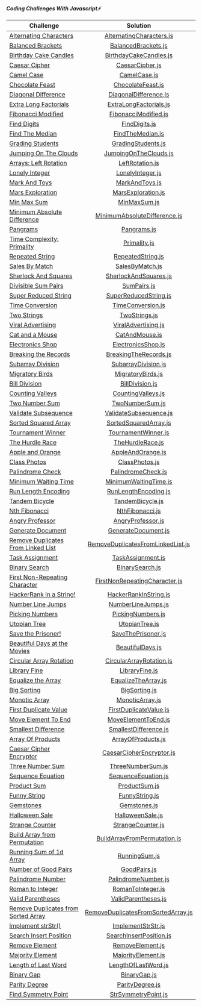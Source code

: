 ***Coding Challenges With Javascript⚡️***

| Challenge                                                                                                             |                                                              Solution                                                               |
|-----------------------------------------------------------------------------------------------------------------------|:-----------------------------------------------------------------------------------------------------------------------------------:|
| [Alternating Characters](https://www.hackerrank.com/challenges/alternating-characters/problem?h_r=internal-search)    |           [AlternatingCharacters.js](https://github.com/esrasen9/algo-challenges-js/blob/master/AlternatingCharacters.js)           |
| [Balanced Brackets](https://www.hackerrank.com/challenges/balanced-brackets/problem?h_r=internal-search)              |                [BalancedBrackets.js](https://github.com/esrasen9/algo-challenges-js/blob/master/BalancedBrackets.js)                | 
| [Birthday Cake Candles](https://www.hackerrank.com/challenges/birthday-cake-candles/problem?h_r=internal-search)      |             [BirthdayCakeCandles.js](https://github.com/esrasen9/algo-challenges-js/blob/master/BirthdayCakeCandles.js)             |
| [Caesar Cipher](https://www.hackerrank.com/challenges/caesar-cipher-1/problem)                                        |                    [CaesarCipher.js](https://github.com/esrasen9/algo-challenges-js/blob/master/CaesarCipher.js)                    |
| [Camel Case](https://www.hackerrank.com/challenges/camelcase/problem)                                                 |                       [CamelCase.js](https://github.com/esrasen9/algo-challenges-js/blob/master/CamelCase.js)                       |
| [Chocolate Feast](https://www.hackerrank.com/challenges/chocolate-feast/problem)                                      |                  [ChocolateFeast.js](https://github.com/esrasen9/algo-challenges-js/blob/master/ChocolateFeast.js)                  |
| [Diagonal Difference](https://www.hackerrank.com/challenges/diagonal-difference/problem)                              |              [DiagonalDifference.js](https://github.com/esrasen9/algo-challenges-js/blob/master/DiagonalDifference.js)              |
| [Extra Long Factorials](https://www.hackerrank.com/challenges/extra-long-factorials/problem)                          |             [ExtraLongFactorials.js](https://github.com/esrasen9/algo-challenges-js/blob/master/ExtraLongFactorials.js)             |
| [Fibonacci Modified](https://www.hackerrank.com/challenges/fibonacci-modified/problem)                                |               [FibonacciModified.js](https://github.com/esrasen9/algo-challenges-js/blob/master/FibonacciModified.js)               |
| [Find Digits](https://www.hackerrank.com/challenges/find-digits/problem)                                              |                      [FindDigits.js](https://github.com/esrasen9/algo-challenges-js/blob/master/FindDigits.js)                      |
| [Find The Median](https://www.hackerrank.com/challenges/find-the-median/problem)                                      |                   [FindTheMedian.js](https://github.com/esrasen9/algo-challenges-js/blob/master/FindTheMedian.js)                   |
| [Grading Students](https://www.hackerrank.com/challenges/three-month-preparation-kit-grading/problem)                 |                 [GradingStudents.js](https://github.com/esrasen9/algo-challenges-js/blob/master/GradingStudents.js)                 |
| [Jumping On The Clouds](https://www.hackerrank.com/challenges/jumping-on-the-clouds/problem)                          |              [JumpingOnTheClouds.js](https://github.com/esrasen9/algo-challenges-js/blob/master/JumpingOnTheClouds.js)              |
| [Arrays: Left Rotation](https://www.hackerrank.com/challenges/ctci-array-left-rotation/problem)                       |                    [LeftRotation.js](https://github.com/esrasen9/algo-challenges-js/blob/master/LeftRotation.js)                    |
| [Lonely Integer](https://www.hackerrank.com/challenges/ctci-lonely-integer/problem)                                   |                   [LonelyInteger.js](https://github.com/esrasen9/algo-challenges-js/blob/master/LonelyInteger.js)                   |
| [Mark And Toys](https://www.hackerrank.com/challenges/mark-and-toys/problem)                                          |                     [MarkAndToys.js](https://github.com/esrasen9/algo-challenges-js/blob/master/MarkAndToys.js)                     |
| [Mars Exploration](https://www.hackerrank.com/challenges/mars-exploration/problem)                                    |                 [MarsExploration.js](https://github.com/esrasen9/algo-challenges-js/blob/master/MarsExploration.js)                 |
| [Min Max Sum](https://www.hackerrank.com/challenges/mini-max-sum/problem)                                             |                       [MinMaxSum.js](https://github.com/esrasen9/algo-challenges-js/blob/master/MinMaxSum.js)                       |
| [Minimum Absolute Difference](https://www.hackerrank.com/challenges/minimum-absolute-difference-in-an-array/problem)  |       [MinimumAbsoluteDifference.js](https://github.com/esrasen9/algo-challenges-js/blob/master/MinimumAbsoluteDifference.js)       |
| [Pangrams](https://www.hackerrank.com/challenges/pangrams/problem)                                                    |                        [Pangrams.js](https://github.com/esrasen9/algo-challenges-js/blob/master/Pangrams.js)                        |
| [Time Complexity: Primality](https://www.hackerrank.com/challenges/ctci-big-o/problem)                                |                       [Primality.js](https://github.com/esrasen9/algo-challenges-js/blob/master/Primality.js)                       |
| [Repeated String](https://www.hackerrank.com/challenges/repeated-string/problem)                                      |                  [RepeatedString.js](https://github.com/esrasen9/algo-challenges-js/blob/master/RepeatedString.js)                  |
| [Sales By Match](https://www.hackerrank.com/challenges/sock-merchant/problem)                                         |                    [SalesByMatch.js](https://github.com/esrasen9/algo-challenges-js/blob/master/SalesByMatch.js)                    |
| [Sherlock And Squares](https://www.hackerrank.com/challenges/sherlock-and-squares/problem)                            |              [SherlockAndSquares.js](https://github.com/esrasen9/algo-challenges-js/blob/master/SherlockAndSquares.js)              |
| [Divisible Sum Pairs](https://www.hackerrank.com/challenges/divisible-sum-pairs/problem)                              |                        [SumPairs.js](https://github.com/esrasen9/algo-challenges-js/blob/master/SumPairs.js)                        |
| [Super Reduced String](https://www.hackerrank.com/challenges/reduced-string/problem)                                  |              [SuperReducedString.js](https://github.com/esrasen9/algo-challenges-js/blob/master/SuperReducedString.js)              |
| [Time Conversion](https://www.hackerrank.com/challenges/time-conversion/problem)                                      |                  [TimeConversion.js](https://github.com/esrasen9/algo-challenges-js/blob/master/TimeConversion.js)                  |
| [Two Strings](https://www.hackerrank.com/challenges/two-strings/problem)                                              |                      [TwoStrings.js](https://github.com/esrasen9/algo-challenges-js/blob/master/TwoStrings.js)                      |
| [Viral Advertising](https://www.hackerrank.com/challenges/strange-advertising/problem)                                |                [ViralAdvertising.js](https://github.com/esrasen9/algo-challenges-js/blob/master/ViralAdvertising.js)                |
| [Cat and a Mouse](https://www.hackerrank.com/challenges/cats-and-a-mouse/problem)                                     |                     [CatAndMouse.js](https://github.com/esrasen9/algo-challenges-js/blob/master/CatAndMouse.js)                     |
| [Electronics Shop](https://www.hackerrank.com/challenges/electronics-shop/problem)                                    |                 [ElectronicsShop.js](https://github.com/esrasen9/algo-challenges-js/blob/master/ElectronicsShop.js)                 |
| [Breaking the Records](https://www.hackerrank.com/challenges/breaking-best-and-worst-records/problem)                 |              [BreakingTheRecords.js](https://github.com/esrasen9/algo-challenges-js/blob/master/BreakingTheRecords.js)              |
| [Subarray Division](https://www.hackerrank.com/challenges/the-birthday-bar/problem)                                   |                [SubarrayDivision.js](https://github.com/esrasen9/algo-challenges-js/blob/master/SubarrayDivision.js)                |
| [Migratory Birds](https://www.hackerrank.com/challenges/migratory-birds/problem)                                      |                  [MigratoryBirds.js](https://github.com/esrasen9/algo-challenges-js/blob/master/MigratoryBirds.js)                  |
| [Bill Division](https://www.hackerrank.com/challenges/bon-appetit/problem)                                            |                    [BillDivision.js](https://github.com/esrasen9/algo-challenges-js/blob/master/BillDivision.js)                    |
| [Counting Valleys](https://www.hackerrank.com/challenges/counting-valleys/problem)                                    |                 [CountingValleys.js](https://github.com/esrasen9/algo-challenges-js/blob/master/CountingValleys.js)                 |
| [Two Number Sum](https://www.algoexpert.io/questions/Two%20Number%20Sum)                                              |                    [TwoNumberSum.js](https://github.com/esrasen9/algo-challenges-js/blob/master/TwoNumberSum.js)                    |
| [Validate Subsequence](https://www.algoexpert.io/questions/Validate%20Subsequence)                                    |             [ValidateSubsequence.js](https://github.com/esrasen9/algo-challenges-js/blob/master/ValidateSubsequence.js)             |
| [Sorted Squared Array](https://www.algoexpert.io/questions/Sorted%20Squared%20Array)                                  |              [SortedSquaredArray.js](https://github.com/esrasen9/algo-challenges-js/blob/master/SortedSquaredArray.js)              |
| [Tournament Winner](https://www.algoexpert.io/questions/Tournament%20Winner)                                          |                [TournamentWinner.js](https://github.com/esrasen9/algo-challenges-js/blob/master/TournamentWinner.js)                |
| [The Hurdle Race](https://www.hackerrank.com/challenges/the-hurdle-race/problem)                                      |                   [TheHurdleRace.js](https://github.com/esrasen9/algo-challenges-js/blob/master/TheHurdleRace.js)                   |
| [Apple and Orange](https://www.hackerrank.com/challenges/apple-and-orange/problem)                                    |                  [AppleAndOrange.js](https://github.com/esrasen9/algo-challenges-js/blob/master/AppleAndOrange.js)                  |
| [Class Photos](https://www.algoexpert.io/questions/Class%20Photos)                                                    |                     [ClassPhotos.js](https://github.com/esrasen9/algo-challenges-js/blob/master/ClassPhotos.js)                     | 
| [Palindrome Check](https://www.algoexpert.io/questions/Palindrome%20Check)                                            |                 [PalindromeCheck.js](https://github.com/esrasen9/algo-challenges-js/blob/master/PalindromeCheck.js)                 |
| [Minimum Waiting Time](https://www.algoexpert.io/questions/Minimum%20Waiting%20Time)                                  |              [MinimumWaitingTime.js](https://github.com/esrasen9/algo-challenges-js/blob/master/MinimumWaitingTime.js)              |
| [Run Length Encoding](https://www.algoexpert.io/questions/Run-Length%20Encoding)                                      |               [RunLengthEncoding.js](https://github.com/esrasen9/algo-challenges-js/blob/master/RunLengthEncoding.js)               |
| [Tandem Bicycle](https://www.algoexpert.io/questions/Tandem%20Bicycle)                                                |                   [TandemBicycle.js](https://github.com/esrasen9/algo-challenges-js/blob/master/TandemBicycle.js)                   |
| [Nth Fibonacci](https://www.algoexpert.io/questions/Nth%20Fibonacci)                                                  |                    [NthFibonacci.js](https://github.com/esrasen9/algo-challenges-js/blob/master/NthFibonacci.js)                    |
| [Angry Professor](https://www.hackerrank.com/challenges/angry-professor/problem)                                      |                  [AngryProfessor.js](https://github.com/esrasen9/algo-challenges-js/blob/master/AngryProfessor.js)                  |
| [Generate Document](https://www.algoexpert.io/questions/Generate%20Document)                                          |                [GenerateDocument.js](https://github.com/esrasen9/algo-challenges-js/blob/master/GenerateDocument.js)                |
| [Remove Duplicates From Linked List](https://www.algoexpert.io/questions/Remove%20Duplicates%20From%20Linked%20List)  |  [RemoveDuplicatesFromLinkedList.js](https://github.com/esrasen9/algo-challenges-js/blob/master/RemoveDuplicatesFromLinkedList.js)  |
| [Task Assignment](https://www.algoexpert.io/questions/Task%20Assignment)                                              |                  [TaskAssignment.js](https://github.com/esrasen9/algo-challenges-js/blob/master/TaskAssignment.js)                  |
| [Binary Search](https://www.algoexpert.io/questions/Binary%20Search)                                                  |                    [BinarySearch.js](https://github.com/esrasen9/algo-challenges-js/blob/master/BinarySearch.js)                    |
| [First Non-Repeating Character](https://www.algoexpert.io/questions/First%20Non-Repeating%20Character)                |      [FirstNonRepeatingCharacter.js](https://github.com/esrasen9/algo-challenges-js/blob/master/FirstNonRepeatingCharacter.js)      |
| [HackerRank in a String!](https://www.hackerrank.com/challenges/hackerrank-in-a-string/problem?isFullScreen=false)    |              [HackerRankInString.js](https://github.com/esrasen9/algo-challenges-js/blob/master/HackerRankInString.js)              |
| [Number Line Jumps](https://www.hackerrank.com/challenges/kangaroo/problem)                                           |                 [NumberLineJumps.js](https://github.com/esrasen9/algo-challenges-js/blob/master/NumberLineJumps.js)                 |
| [Picking Numbers](https://www.hackerrank.com/challenges/picking-numbers/problem?isFullScreen=false)                   |                  [PickingNumbers.js](https://github.com/esrasen9/algo-challenges-js/blob/master/PickingNumbers.js)                  |
| [Utopian Tree](https://www.hackerrank.com/challenges/utopian-tree/problem?isFullScreen=false)                         |                     [UtopianTree.js](https://github.com/esrasen9/algo-challenges-js/blob/master/UtopianTree.js)                     |
| [Save the Prisoner!](https://www.hackerrank.com/challenges/save-the-prisoner/problem?isFullScreen=false)              |                 [SaveThePrisoner.js](https://github.com/esrasen9/algo-challenges-js/blob/master/SaveThePrisoner.js)                 |
| [Beautiful Days at the Movies](https://www.hackerrank.com/challenges/beautiful-days-at-the-movies/problem)            |                   [BeautifulDays.js](https://github.com/esrasen9/algo-challenges-js/blob/master/BeautifulDays.js)                   |
| [Circular Array Rotation](https://www.hackerrank.com/challenges/circular-array-rotation/problem)                      |           [CircularArrayRotation.js](https://github.com/esrasen9/algo-challenges-js/blob/master/CircularArrayRotation.js)           |
| [Library Fine](https://www.hackerrank.com/challenges/library-fine/problem)                                            |                     [LibraryFine.js](https://github.com/esrasen9/algo-challenges-js/blob/master/LibraryFine.js)                     |
| [Equalize the Array](https://www.hackerrank.com/challenges/equality-in-a-array/problem)                               |                [EqualizeTheArray.js](https://github.com/esrasen9/algo-challenges-js/blob/master/EqualizeTheArray.js)                |
| [Big Sorting](https://www.hackerrank.com/challenges/big-sorting/problem)                                              |                      [BigSorting.js](https://github.com/esrasen9/algo-challenges-js/blob/master/BigSorting.js)                      |
| [Monotic Array](https://www.algoexpert.io/questions/Monotonic%20Array)                                                |                    [MonoticArray.js](https://github.com/esrasen9/algo-challenges-js/blob/master/MonoticArray.js)                    |
| [First Duplicate Value](https://www.algoexpert.io/questions/First%20Duplicate%20Value)                                |             [FirstDuplicateValue.js](https://github.com/esrasen9/algo-challenges-js/blob/master/FirstDuplicateValue.js)             |
| [Move Element To End](https://www.algoexpert.io/questions/Move%20Element%20To%20End)                                  |                [MoveElementToEnd.js](https://github.com/esrasen9/algo-challenges-js/blob/master/MoveElementToEnd.js)                |
| [Smallest Difference](https://www.algoexpert.io/questions/Smallest%20Difference)                                      |              [SmallestDifference.js](https://github.com/esrasen9/algo-challenges-js/blob/master/SmallestDifference.js)              |
| [Array Of Products](https://www.algoexpert.io/questions/Array%20Of%20Products)                                        |                 [ArrayOfProducts.js](https://github.com/esrasen9/algo-challenges-js/blob/master/ArrayOfProducts.js)                 |
| [Caesar Cipher Encryptor](https://www.algoexpert.io/questions/Caesar%20Cipher%20Encryptor)                            |           [CaesarCipherEncryptor.js](https://github.com/esrasen9/algo-challenges-js/blob/master/CaesarCipherEncryptor.js)           |
| [Three Number Sum](https://www.algoexpert.io/questions/Three%20Number%20Sum)                                          |                  [ThreeNumberSum.js](https://github.com/esrasen9/algo-challenges-js/blob/master/ThreeNumberSum.js)                  |
| [Sequence Equation](https://www.hackerrank.com/challenges/permutation-equation/problem)                               |                [SequenceEquation.js](https://github.com/esrasen9/algo-challenges-js/blob/master/SequenceEquation.js)                |
| [Product Sum](https://www.algoexpert.io/questions/Product%20Sum)                                                      |                      [ProductSum.js](https://github.com/esrasen9/algo-challenges-js/blob/master/ProductSum.js)                      |
| [Funny String](https://www.hackerrank.com/challenges/funny-string/problem)                                            |                     [FunnyString.js](https://github.com/esrasen9/algo-challenges-js/blob/master/FunnyString.js)                     |
| [Gemstones](https://www.hackerrank.com/challenges/gem-stones/problem)                                                 |                       [Gemstones.js](https://github.com/esrasen9/algo-challenges-js/blob/master/Gemstones.js)                       |
| [Halloween Sale](https://www.hackerrank.com/challenges/halloween-sale/problem)                                        |                   [HalloweenSale.js](https://github.com/esrasen9/algo-challenges-js/blob/master/HalloweenSale.js)                   |
| [Strange Counter](https://www.hackerrank.com/challenges/strange-code/problem)                                         |                  [StrangeCounter.js](https://github.com/esrasen9/algo-challenges-js/blob/master/StrangeCounter.js)                  |
| [Build Array from Permutation](https://leetcode.com/problems/build-array-from-permutation/)                           |       [BuildArrayFromPermutation.js](https://github.com/esrasen9/algo-challenges-js/blob/master/BuildArrayFromPermutation.js)       |
| [Running Sum of 1d Array](https://leetcode.com/problems/running-sum-of-1d-array/)                                     |                      [RunningSum.js](https://github.com/esrasen9/algo-challenges-js/blob/master/RunningSum.js)                      |
| [Number of Good Pairs](https://leetcode.com/problems/number-of-good-pairs/)                                           |                       [GoodPairs.js](https://github.com/esrasen9/algo-challenges-js/blob/master/GoodPairs.js)                       |
| [Palindrome Number](https://leetcode.com/problems/palindrome-number/)                                                 |                [PalindromeNumber.js](https://github.com/esrasen9/algo-challenges-js/blob/master/PalindromeNumber.js)                |
| [Roman to Integer](https://leetcode.com/problems/roman-to-integer/)                                                   |                  [RomanToInteger.js](https://github.com/esrasen9/algo-challenges-js/blob/master/RomanToInteger.js)                  |
| [Valid Parentheses](https://leetcode.com/problems/valid-parentheses/)                                                 |                [ValidParentheses.js](https://github.com/esrasen9/algo-challenges-js/blob/master/ValidParentheses.js)                |
| [Remove Duplicates from Sorted Array](https://leetcode.com/problems/remove-duplicates-from-sorted-array)              | [RemoveDuplicatesFromSortedArray.js](https://github.com/esrasen9/algo-challenges-js/blob/master/RemoveDuplicatesFromSortedArray.js) |
| [Implement strStr()](https://leetcode.com/problems/implement-strstr)                                                  |                 [ImplementStrStr.js](https://github.com/esrasen9/algo-challenges-js/blob/master/ImplementStrStr.js)                 |
| [Search Insert Position](https://leetcode.com/problems/search-insert-position)                                        |            [SearchInsertPosition.js](https://github.com/esrasen9/algo-challenges-js/blob/master/SearchInsertPosition.js)            |
| [Remove Element](https://leetcode.com/problems/remove-element)                                                        |                   [RemoveElement.js](https://github.com/esrasen9/algo-challenges-js/blob/master/RemoveElement.js)                   |
| [Majority Element](https://leetcode.com/problems/majority-element/)                                                   |                 [MajorityElement.js](https://github.com/esrasen9/algo-challenges-js/blob/master/MajorityElement.js)                 |
| [Length of Last Word](https://leetcode.com/problems/length-of-last-word)                                              |                [LengthOfLastWord.js](https://github.com/esrasen9/algo-challenges-js/blob/master/LengthOfLastWord.js)                |
| [Binary Gap]()                                                                                                        |                       [BinaryGap.js](https://github.com/esrasen9/algo-challenges-js/blob/master/BinaryGap.js)                       |
| [Parity Degree](https://app.codility.com/programmers/trainings/5/parity_degree)                                       |                    [ParityDegree.js](https://github.com/esrasen9/algo-challenges-js/blob/master/ParityDegree.js)                    |
| [Find Symmetry Point](https://app.codility.com/programmers/trainings/4/str_symmetry_point)                            |                [StrSymmetryPoint.js](https://github.com/esrasen9/algo-challenges-js/blob/master/StrSymmetryPoint.js)                |